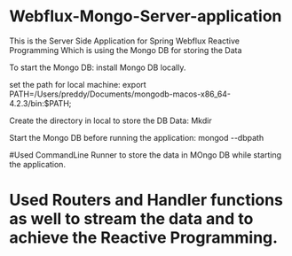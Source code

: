 # Webflux-Mongo-Server-application

This is the Server Side Application for Spring Webflux Reactive Programming
Which is using the Mongo DB for storing the Data

To start the Mongo DB:
install Mongo DB locally.

set the path for local machine: export PATH=/Users/preddy/Documents/mongodb-macos-x86_64-4.2.3/bin:$PATH;

Create the directory in local to store the DB Data:
 Mkdir <Directory-path>
 
 Start the Mongo DB before running the application:
 mongod --dbpath <path to data directory>
 
 #Used CommandLine Runner to store the data in MOngo DB while starting the application.
 
 # Used Routers and Handler functions as well to stream the data and to achieve the Reactive Programming.
